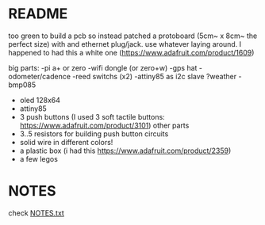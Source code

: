 # README

too green to build a pcb so instead patched a protoboard (5cm~ x 8cm~ the perfect size) with and ethernet plug/jack. 
use whatever laying around. I happened to had this a white one (https://www.adafruit.com/product/1609)

big parts:
 -pi a+ or zero
 -wifi dongle (or zero+w)
 -gps hat
 -odometer/cadence
    -reed switchs (x2)
    -attiny85 as i2c slave
 ?weather
    -bmp085
- oled 128x64
- attiny85
- 3 push buttons (I used 3 soft tactile buttons: https://www.adafruit.com/product/3101)
other parts
- 3..5 resistors for building push button circuits
- solid wire in different colors!
- a plastic box (i had this https://www.adafruit.com/product/2359)
- a few legos



# NOTES

check [NOTES.txt](./notes.txt)